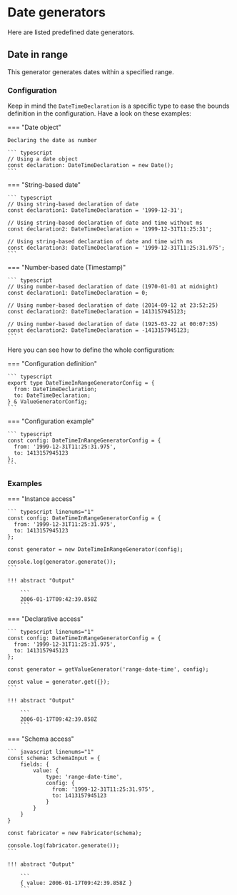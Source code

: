 # Date generators

Here are listed predefined date generators.

## Date in range

This generator generates dates within a specified range.

### Configuration

Keep in mind the `DateTimeDeclaration` is a specific type to ease the
bounds definition in the configuration. Have a look on these examples:

=== "Date object"

    Declaring the date as number

    ``` typescript
    // Using a date object
    const declaration: DateTimeDeclaration = new Date();
    ```

=== "String-based date"

    ``` typescript
    // Using string-based declaration of date
    const declaration1: DateTimeDeclaration = '1999-12-31';

    // Using string-based declaration of date and time without ms
    const declaration2: DateTimeDeclaration = '1999-12-31T11:25:31';

    // Using string-based declaration of date and time with ms
    const declaration3: DateTimeDeclaration = '1999-12-31T11:25:31.975';
    ```

=== "Number-based date (Timestamp)"

    ``` typescript
    // Using number-based declaration of date (1970-01-01 at midnight)
    const declaration1: DateTimeDeclaration = 0;

    // Using number-based declaration of date (2014-09-12 at 23:52:25)
    const declaration2: DateTimeDeclaration = 1413157945123;

    // Using number-based declaration of date (1925-03-22 at 00:07:35)
    const declaration2: DateTimeDeclaration = -1413157945123;
    ```

Here you can see how to define the whole configuration:

=== "Configuration definition"

    ``` typescript
    export type DateTimeInRangeGeneratorConfig = {
      from: DateTimeDeclaration;
      to: DateTimeDeclaration;
    } & ValueGeneratorConfig;
    ```

=== "Configuration example"

    ``` typescript
    const config: DateTimeInRangeGeneratorConfig = {
      from: '1999-12-31T11:25:31.975',
      to: 1413157945123
    };
    ```

### Examples

=== "Instance access"

    ``` typescript linenums="1"
    const config: DateTimeInRangeGeneratorConfig = {
      from: '1999-12-31T11:25:31.975',
      to: 1413157945123
    };

    const generator = new DateTimeInRangeGenerator(config);

    console.log(generator.generate());
    ```

    !!! abstract "Output"

        ```
        2006-01-17T09:42:39.858Z
        ```

=== "Declarative access"

    ``` typescript linenums="1"
    const config: DateTimeInRangeGeneratorConfig = {
      from: '1999-12-31T11:25:31.975',
      to: 1413157945123
    };

    const generator = getValueGenerator('range-date-time', config);

    const value = generator.get({});
    ```

    !!! abstract "Output"

        ```
        2006-01-17T09:42:39.858Z
        ```

=== "Schema access"

    ``` javascript linenums="1"
    const schema: SchemaInput = {
        fields: {
            value: {
                type: 'range-date-time',
                config: {
                  from: '1999-12-31T11:25:31.975',
                  to: 1413157945123
                }
            }
        }
    }

    const fabricator = new Fabricator(schema);

    console.log(fabricator.generate());
    ```

    !!! abstract "Output"

        ```
        { value: 2006-01-17T09:42:39.858Z }
        ```
